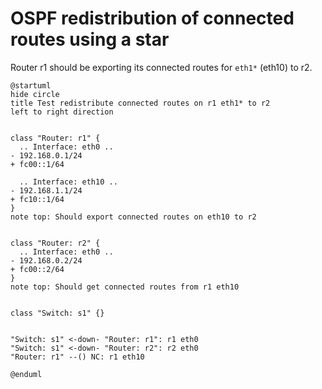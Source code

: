 # OSPF redistribution of connected routes using a star

Router r1 should be exporting its connected routes for `eth1*` (eth10) to r2.


```plantuml
@startuml
hide circle
title Test redistribute connected routes on r1 eth1* to r2
left to right direction


class "Router: r1" {
  .. Interface: eth0 ..
- 192.168.0.1/24
+ fc00::1/64

  .. Interface: eth10 ..
- 192.168.1.1/24
+ fc10::1/64
}
note top: Should export connected routes on eth10 to r2


class "Router: r2" {
  .. Interface: eth0 ..
- 192.168.0.2/24
+ fc00::2/64
}
note top: Should get connected routes from r1 eth10


class "Switch: s1" {}


"Switch: s1" <-down- "Router: r1": r1 eth0
"Switch: s1" <-down- "Router: r2": r2 eth0
"Router: r1" --() NC: r1 eth10

@enduml
```
